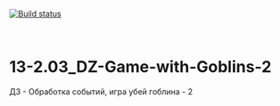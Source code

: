 [![Build status](https://ci.appveyor.com/api/projects/status/n7n2s0tlh159rhg8?svg=true)](https://ci.appveyor.com/project/Al101020/13-2-03-dz-game-with-goblins-2)<br>

<br>

# 13-2.03_DZ-Game-with-Goblins-2
ДЗ - Обработка событий,  игра убей гоблина - 2
